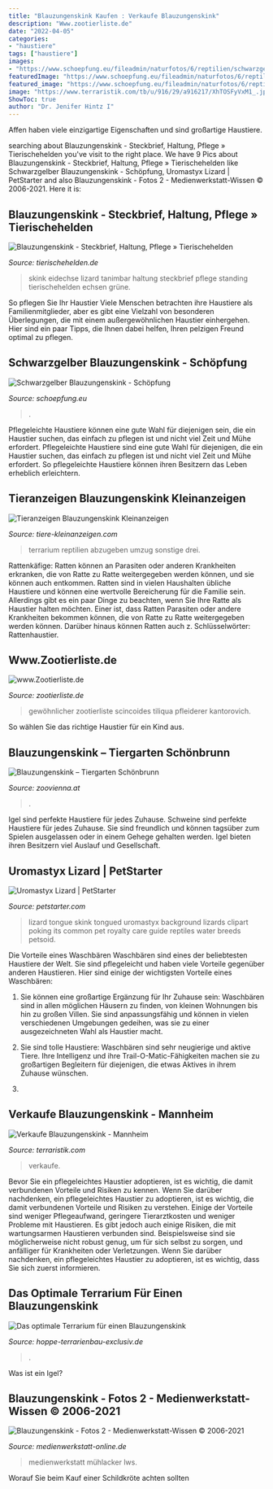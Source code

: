 ```yaml
---
title: "Blauzungenskink Kaufen : Verkaufe Blauzungenskink"
description: "Www.zootierliste.de"
date: "2022-04-05"
categories:
- "haustiere"
tags: ["haustiere"]
images:
- "https://www.schoepfung.eu/fileadmin/naturfotos/6/reptilien/schwarzgelber_blauzungenskink.jpg"
featuredImage: "https://www.schoepfung.eu/fileadmin/naturfotos/6/reptilien/schwarzgelber_blauzungenskink.jpg"
featured_image: "https://www.schoepfung.eu/fileadmin/naturfotos/6/reptilien/schwarzgelber_blauzungenskink.jpg"
image: "https://www.terraristik.com/tb/u/916/29/a916217/XhTOSFyVxM1_.jpg"
ShowToc: true
author: "Dr. Jenifer Hintz I"
---
```



Affen haben viele einzigartige Eigenschaften und sind großartige Haustiere.

	

		
searching about Blauzungenskink - Steckbrief, Haltung, Pflege » Tierischehelden you've visit to the right place. We have 9 Pics about Blauzungenskink - Steckbrief, Haltung, Pflege » Tierischehelden like Schwarzgelber Blauzungenskink - Schöpfung, Uromastyx Lizard | PetStarter and also Blauzungenskink - Fotos 2 - Medienwerkstatt-Wissen © 2006-2021. Here it is:
		
    
## Blauzungenskink - Steckbrief, Haltung, Pflege » Tierischehelden

<img loading=lazy src="https://www.tierischehelden.de/wp-content/uploads/Tanimbar-Blauzungenskink-e1570515990599.jpg" onerror="this.onerror=null;this.src='https://tse1.mm.bing.net/th?id=OIP.b5gyk3KgkSkxHGkhKemJ4QHaE8&amp;pid=15.1';" alt="Blauzungenskink - Steckbrief, Haltung, Pflege » Tierischehelden">

_Source: tierischehelden.de_

>skink eidechse lizard tanimbar haltung steckbrief pflege standing tierischehelden echsen grüne. 

	

So pflegen Sie Ihr Haustier
Viele Menschen betrachten ihre Haustiere als Familienmitglieder, aber es gibt eine Vielzahl von besonderen Überlegungen, die mit einem außergewöhnlichen Haustier einhergehen. Hier sind ein paar Tipps, die Ihnen dabei helfen, Ihren pelzigen Freund optimal zu pflegen.

    
## Schwarzgelber Blauzungenskink - Schöpfung

<img loading=lazy src="https://www.schoepfung.eu/fileadmin/naturfotos/6/reptilien/schwarzgelber_blauzungenskink.jpg" onerror="this.onerror=null;this.src='https://tse1.mm.bing.net/th?id=OIP.liac6SyfNQVZVlbaK7-XFgHaE8&amp;pid=15.1';" alt="Schwarzgelber Blauzungenskink - Schöpfung">

_Source: schoepfung.eu_

>. 

	

Pflegeleichte Haustiere können eine gute Wahl für diejenigen sein, die ein Haustier suchen, das einfach zu pflegen ist und nicht viel Zeit und Mühe erfordert.
Pflegeleichte Haustiere sind eine gute Wahl für diejenigen, die ein Haustier suchen, das einfach zu pflegen ist und nicht viel Zeit und Mühe erfordert. So pflegeleichte Haustiere können ihren Besitzern das Leben erheblich erleichtern.

    
## Tieranzeigen Blauzungenskink Kleinanzeigen

<img loading=lazy src="https://tiere-kleinanzeigen.com/export/daf1612ac7a91ec7dcd77335113f5.jpg" onerror="this.onerror=null;this.src='https://tse4.mm.bing.net/th?id=OIP.VdhSrcpE_b6jD64C2kCWuwHaFj&amp;pid=15.1';" alt="Tieranzeigen Blauzungenskink Kleinanzeigen">

_Source: tiere-kleinanzeigen.com_

>terrarium reptilien abzugeben umzug sonstige drei. 

	

Rattenkäfige: Ratten können an Parasiten oder anderen Krankheiten erkranken, die von Ratte zu Ratte weitergegeben werden können, und sie können auch entkommen.
Ratten sind in vielen Haushalten übliche Haustiere und können eine wertvolle Bereicherung für die Familie sein. Allerdings gibt es ein paar Dinge zu beachten, wenn Sie Ihre Ratte als Haustier halten möchten. Einer ist, dass Ratten Parasiten oder andere Krankheiten bekommen können, die von Ratte zu Ratte weitergegeben werden können. Darüber hinaus können Ratten auch z. Schlüsselwörter: Rattenhaustier.

    
## Www.Zootierliste.de

<img loading=lazy src="https://www.zootierliste.de/imagedb/3040707/sran2dow/Blauzungenskink.jpg" onerror="this.onerror=null;this.src='https://tse1.mm.bing.net/th?id=OIP.Iv8R1vPVDCEv4oZ8tWJnagHaFj&amp;pid=15.1';" alt="www.Zootierliste.de">

_Source: zootierliste.de_

>gewöhnlicher zootierliste scincoides tiliqua pfleiderer kantorovich. 

	

So wählen Sie das richtige Haustier für ein Kind aus.

    
## Blauzungenskink – Tiergarten Schönbrunn

<img loading=lazy src="https://www.zoovienna.at/media/_versions_/userphotos/franz_wunsch/2019-11/foto_2_ru_animal_detail_801.jpg" onerror="this.onerror=null;this.src='https://tse4.mm.bing.net/th?id=OIP.COqq4_edX8Ct0ZnzbXkzbQHaE8&amp;pid=15.1';" alt="Blauzungenskink – Tiergarten Schönbrunn">

_Source: zoovienna.at_

>. 

	

Igel sind perfekte Haustiere für jedes Zuhause.
Schweine sind perfekte Haustiere für jedes Zuhause. Sie sind freundlich und können tagsüber zum Spielen ausgelassen oder in einem Gehege gehalten werden. Igel bieten ihren Besitzern viel Auslauf und Gesellschaft.

    
## Uromastyx Lizard | PetStarter

<img loading=lazy src="http://cdn.petstarter.com/2014-02-bigstock-blue-tongue-lizard-57284045-631414E8-L.jpg" onerror="this.onerror=null;this.src='https://tse3.mm.bing.net/th?id=OIP.PMHyD_H_1rv8OB67yeTX8wAAAA&amp;pid=15.1';" alt="Uromastyx Lizard | PetStarter">

_Source: petstarter.com_

>lizard tongue skink tongued uromastyx background lizards clipart poking its common pet royalty care guide reptiles water breeds petsoid. 

	

Die Vorteile eines Waschbären
Waschbären sind eines der beliebtesten Haustiere der Welt. Sie sind pflegeleicht und haben viele Vorteile gegenüber anderen Haustieren. Hier sind einige der wichtigsten Vorteile eines Waschbären:
1. Sie können eine großartige Ergänzung für Ihr Zuhause sein: Waschbären sind in allen möglichen Häusern zu finden, von kleinen Wohnungen bis hin zu großen Villen. Sie sind anpassungsfähig und können in vielen verschiedenen Umgebungen gedeihen, was sie zu einer ausgezeichneten Wahl als Haustier macht.

2. Sie sind tolle Haustiere: Waschbären sind sehr neugierige und aktive Tiere. Ihre Intelligenz und ihre Trail-O-Matic-Fähigkeiten machen sie zu großartigen Begleitern für diejenigen, die etwas Aktives in ihrem Zuhause wünschen.

3.

    
## Verkaufe Blauzungenskink - Mannheim

<img loading=lazy src="https://www.terraristik.com/tb/u/916/29/a916217/XhTOSFyVxM1_.jpg" onerror="this.onerror=null;this.src='https://tse2.mm.bing.net/th?id=OIP.yqvJpN5Hat30Pri-74vTGwHaEp&amp;pid=15.1';" alt="Verkaufe Blauzungenskink - Mannheim">

_Source: terraristik.com_

>verkaufe. 

	

Bevor Sie ein pflegeleichtes Haustier adoptieren, ist es wichtig, die damit verbundenen Vorteile und Risiken zu kennen.
Wenn Sie darüber nachdenken, ein pflegeleichtes Haustier zu adoptieren, ist es wichtig, die damit verbundenen Vorteile und Risiken zu verstehen. Einige der Vorteile sind weniger Pflegeaufwand, geringere Tierarztkosten und weniger Probleme mit Haustieren. Es gibt jedoch auch einige Risiken, die mit wartungsarmen Haustieren verbunden sind. Beispielsweise sind sie möglicherweise nicht robust genug, um für sich selbst zu sorgen, und anfälliger für Krankheiten oder Verletzungen. Wenn Sie darüber nachdenken, ein pflegeleichtes Haustier zu adoptieren, ist es wichtig, dass Sie sich zuerst informieren.

    
## Das Optimale Terrarium Für Einen Blauzungenskink

<img loading=lazy src="https://hoppe-terrarienbau-exclusiv.de/wp-content/uploads/2018/03/T07-oU-Totale-im-Zimmer.jpg" onerror="this.onerror=null;this.src='https://tse3.mm.bing.net/th?id=OIP.V-3wLZqOksBFQmHVIeb1mQHaE6&amp;pid=15.1';" alt="Das optimale Terrarium für einen Blauzungenskink">

_Source: hoppe-terrarienbau-exclusiv.de_

>. 

	

Was ist ein Igel?

    
## Blauzungenskink - Fotos 2 - Medienwerkstatt-Wissen © 2006-2021

<img loading=lazy src="https://www.medienwerkstatt-online.de/lws_wissen/bilder/37092-2.jpg" onerror="this.onerror=null;this.src='https://tse2.mm.bing.net/th?id=OIP.8QRcYzK9iI9d7pvNRC1D1gHaIh&amp;pid=15.1';" alt="Blauzungenskink - Fotos 2 - Medienwerkstatt-Wissen © 2006-2021">

_Source: medienwerkstatt-online.de_

>medienwerkstatt mühlacker lws. 

	

Worauf Sie beim Kauf einer Schildkröte achten sollten

